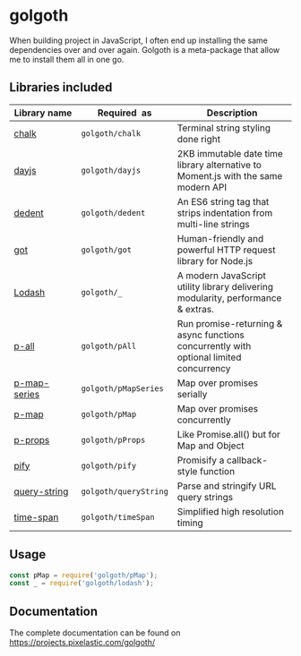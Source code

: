 <!--
  This page was automatically generated by aberlaas readme.
  DO NOT EDIT IT MANUALLY.
-->

# golgoth

<div class="lead">
  When building project in JavaScript, I often end up installing the same
  dependencies over and over again. Golgoth is a meta-package that allow me to
  install them all in one go.
</div>

## Libraries included

| Library name       | Required  as          | Description                                                                            |
| ------------------ | --------------------- | -------------------------------------------------------------------------------------- |
| [chalk][1]         | `golgoth/chalk`       | Terminal string styling done right                                                     |
| [dayjs][2]         | `golgoth/dayjs`       | 2KB immutable date time library alternative to Moment.js with the same modern API      |
| [dedent][12]       | `golgoth/dedent`      | An ES6 string tag that strips indentation from multi-line strings                      |
| [got][4]           | `golgoth/got`         | Human-friendly and powerful HTTP request library for Node.js                           |
| [Lodash][5]        | `golgoth/_`           | A modern JavaScript utility library delivering modularity, performance & extras.       |
| [p-all][6]         | `golgoth/pAll`        | Run promise-returning & async functions concurrently with optional limited concurrency |
| [p-map-series][8]  | `golgoth/pMapSeries`  | Map over promises serially                                                             |
| [p-map][7]         | `golgoth/pMap`        | Map over promises concurrently                                                         |
| [p-props][11]      | `golgoth/pProps`      | Like Promise.all() but for Map and Object                                              |
| [pify][9]          | `golgoth/pify`        | Promisify a callback-style function                                                    |
| [query-string][10] | `golgoth/queryString` | Parse and stringify URL query strings                                                  |
| [time-span][3]     | `golgoth/timeSpan`    | Simplified high resolution timing                                                      |

## Usage

```javascript
const pMap = require('golgoth/pMap');
const _ = require('golgoth/lodash');
```

[1]: https://yarnpkg.com/en/package/chalk
[2]: https://yarnpkg.com/en/package/dayjs
[3]: https://yarnpkg.com/en/package/time-span
[4]: https://yarnpkg.com/en/package/got
[5]: https://yarnpkg.com/en/package/lodash
[6]: https://yarnpkg.com/en/package/p-all
[7]: https://yarnpkg.com/en/package/p-map
[8]: https://yarnpkg.com/en/package/p-map-series
[9]: https://yarnpkg.com/en/package/pify
[10]: https://yarnpkg.com/en/package/query-string
[11]: https://github.com/sindresorhus/p-props
[12]: https://github.com/dmnd/dedent

## Documentation

The complete documentation can be found on https://projects.pixelastic.com/golgoth/